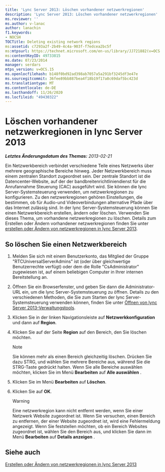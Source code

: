 ```yaml
---
title: 'Lync Server 2013: Löschen vorhandener netzwerkregionen'
description: 'Lync Server 2013: Löschen vorhandener netzwerkregionen'
ms.reviewer: ''
ms.author: v-lanac
author: lanachin
f1.keywords:
- NOCSH
TOCTitle: Deleting existing network regions
ms:assetid: c7293a2f-2b49-4c4a-903f-f7edcea2bc5f
ms:mtpsurl: https://technet.microsoft.com/en-us/library/JJ721882(v=OCS.15)
ms:contentKeyID: 49733815
ms.date: 07/23/2014
manager: serdars
mtps_version: v=OCS.15
ms.openlocfilehash: b148f0bd92ad398ab7057a5a291bf3245df3e47e
ms.sourcegitcommit: 36fee89bb887bea4f18b19f17a8c69daf5bc423d
ms.translationtype: MT
ms.contentlocale: de-DE
ms.lasthandoff: 11/26/2020
ms.locfileid: "49430322"
---
```

# <a name="deleting-existing-network-regions-in-lync-server-2013"></a>Löschen vorhandener netzwerkregionen in lync Server 2013

<div data-xmlns="http://www.w3.org/1999/xhtml">

<div class="topic" data-xmlns="http://www.w3.org/1999/xhtml" data-msxsl="urn:schemas-microsoft-com:xslt" data-cs="https://msdn.microsoft.com/">

<div data-asp="https://msdn2.microsoft.com/asp">



</div>

<div id="mainSection">

<div id="mainBody">

<span> </span>

_**Letztes Änderungsdatum des Themas:** 2013-02-21_

Ein Netzwerkbereich verbindet verschiedene Teile eines Netzwerks über mehrere geographische Bereiche hinweg. Jeder Netzwerkbereich muss einem zentralen Standort zugeordnet sein. Der zentrale Standort ist die Datencenter-Website, auf der der bandbreitenrichtliniendienst für die Anrufannahme Steuerung (CAC) ausgeführt wird. Sie können die lync Server-Systemsteuerung verwenden, um netzwerkregionen zu konfigurieren. Zu den netzwerkregionen gehören Einstellungen, die bestimmen, ob für Audio-und Videoverbindungen alternative Pfade über das Internet zulässig sind. In der lync Server-Systemsteuerung können Sie einen Netzwerkbereich erstellen, ändern oder löschen. Verwenden Sie dieses Thema, um vorhandene netzwerkregionen zu löschen. Details zum Erstellen oder Ändern vorhandener netzwerkregionen finden Sie unter [erstellen oder Ändern von netzwerkregionen in lync Server 2013](lync-server-2013-creating-or-modifying-network-regions.md).

<div>

## <a name="to-delete-a-network-region"></a>So löschen Sie einen Netzwerkbereich

1.  Melden Sie sich mit einem Benutzerkonto, das Mitglied der Gruppe "RTCUniversalServerAdmins" ist (oder über gleichwertige Benutzerrechte verfügt) oder dem die Rolle "CsAdministrator" zugewiesen ist, auf einem beliebigen Computer in Ihrer internen Bereitstellung an.

2.  Öffnen Sie ein Browserfenster, und geben Sie dann die Administrator-URL ein, um die lync Server-Systemsteuerung zu öffnen. Details zu den verschiedenen Methoden, die Sie zum Starten der lync Server-Systemsteuerung verwenden können, finden Sie unter [Öffnen von lync Server 2013-Verwaltungstools](lync-server-2013-open-lync-server-administrative-tools.md).

3.  Klicken Sie in der linken Navigationsleiste auf **Netzwerkkonfiguration** und dann auf **Region**.

4.  Klicken Sie auf der Seite **Region** auf den Bereich, den Sie löschen möchten.
    
    <div>
    

    > [!NOTE]  
    > Sie können mehr als einen Bereich gleichzeitig löschen. Drücken Sie dazu STRG, und wählen Sie mehrere Bereiche aus, während Sie die STRG-Taste gedrückt halten. Wenn Sie alle Bereiche auswählen möchten, klicken Sie im Menü <STRONG>Bearbeiten</STRONG> auf <STRONG>Alle auswählen</STRONG> .

    
    </div>

5.  Klicken Sie im Menü **Bearbeiten** auf **Löschen**.

6.  Klicken Sie auf **OK**.
    
    <div>
    

    > [!WARNING]  
    > Eine netzwerkregion kann nicht entfernt werden, wenn Sie einer Netzwerk Website zugeordnet ist. Wenn Sie versuchen, einen Bereich zu entfernen, der einer Website zugeordnet ist, wird eine Fehlermeldung angezeigt. Wenn Sie feststellen möchten, ob ein Bereich Websites zugeordnet ist, wählen Sie den Bereich aus, und klicken Sie dann im Menü <STRONG>Bearbeiten</STRONG> auf <STRONG>Details anzeigen</STRONG> .

    
    </div>

</div>

<div>

## <a name="see-also"></a>Siehe auch


[Erstellen oder Ändern von netzwerkregionen in lync Server 2013](lync-server-2013-creating-or-modifying-network-regions.md)  
  

</div>

</div>

<span> </span>

</div>

</div>

</div>

